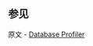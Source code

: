 ## 参见

原文 - [Database Profiler]( https://docs.mongodb.com/manual/tutorial/manage-the-database-profiler/ )

